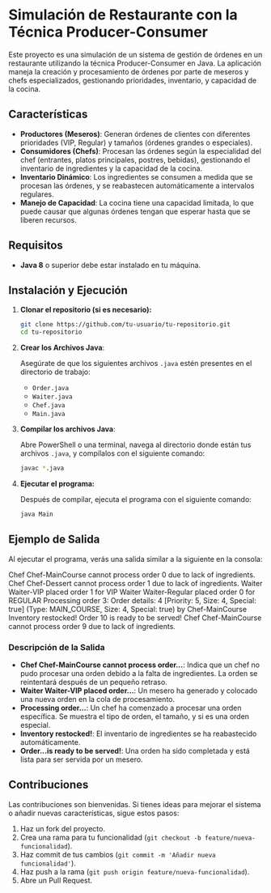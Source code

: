 # Simulación de Restaurante con la Técnica Producer-Consumer

Este proyecto es una simulación de un sistema de gestión de órdenes en un restaurante utilizando la técnica Producer-Consumer en Java. La aplicación maneja la creación y procesamiento de órdenes por parte de meseros y chefs especializados, gestionando prioridades, inventario, y capacidad de la cocina.

## Características

- **Productores (Meseros)**: Generan órdenes de clientes con diferentes prioridades (VIP, Regular) y tamaños (órdenes grandes o especiales).
- **Consumidores (Chefs)**: Procesan las órdenes según la especialidad del chef (entrantes, platos principales, postres, bebidas), gestionando el inventario de ingredientes y la capacidad de la cocina.
- **Inventario Dinámico**: Los ingredientes se consumen a medida que se procesan las órdenes, y se reabastecen automáticamente a intervalos regulares.
- **Manejo de Capacidad**: La cocina tiene una capacidad limitada, lo que puede causar que algunas órdenes tengan que esperar hasta que se liberen recursos.

## Requisitos

- **Java 8** o superior debe estar instalado en tu máquina.

## Instalación y Ejecución

1. **Clonar el repositorio (si es necesario):**

    ```bash
    git clone https://github.com/tu-usuario/tu-repositorio.git
    cd tu-repositorio
    ```

2. **Crear los Archivos Java**:

   Asegúrate de que los siguientes archivos `.java` estén presentes en el directorio de trabajo:
   - `Order.java`
   - `Waiter.java`
   - `Chef.java`
   - `Main.java`

3. **Compilar los archivos Java**:

    Abre PowerShell o una terminal, navega al directorio donde están tus archivos `.java`, y compílalos con el siguiente comando:

    ```bash
    javac *.java
    ```

4. **Ejecutar el programa:**

    Después de compilar, ejecuta el programa con el siguiente comando:

    ```bash
    java Main
    ```

## Ejemplo de Salida

Al ejecutar el programa, verás una salida similar a la siguiente en la consola:

Chef Chef-MainCourse cannot process order 0 due to lack of ingredients.
Chef Chef-Dessert cannot process order 1 due to lack of ingredients.
Waiter Waiter-VIP placed order 1 for VIP
Waiter Waiter-Regular placed order 0 for REGULAR
Processing order 3: Order details: 4 [Priority: 5, Size: 4, Special: true] (Type: MAIN_COURSE, Size: 4, Special: true) by Chef-MainCourse
Inventory restocked!
Order 10 is ready to be served!
Chef Chef-MainCourse cannot process order 9 due to lack of ingredients.


### Descripción de la Salida

- **Chef Chef-MainCourse cannot process order...**: Indica que un chef no pudo procesar una orden debido a la falta de ingredientes. La orden se reintentará después de un pequeño retraso.
- **Waiter Waiter-VIP placed order...**: Un mesero ha generado y colocado una nueva orden en la cola de procesamiento.
- **Processing order...**: Un chef ha comenzado a procesar una orden específica. Se muestra el tipo de orden, el tamaño, y si es una orden especial.
- **Inventory restocked!**: El inventario de ingredientes se ha reabastecido automáticamente.
- **Order...is ready to be served!**: Una orden ha sido completada y está lista para ser servida por un mesero.

## Contribuciones

Las contribuciones son bienvenidas. Si tienes ideas para mejorar el sistema o añadir nuevas características, sigue estos pasos:

1. Haz un fork del proyecto.
2. Crea una rama para tu funcionalidad (`git checkout -b feature/nueva-funcionalidad`).
3. Haz commit de tus cambios (`git commit -m 'Añadir nueva funcionalidad'`).
4. Haz push a la rama (`git push origin feature/nueva-funcionalidad`).
5. Abre un Pull Request.

